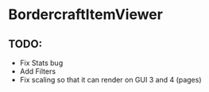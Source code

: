 # BordercraftItemViewer
## TODO:
- Fix Stats bug
- Add Filters
- Fix scaling so that it can render on GUI 3 and 4 (pages)
